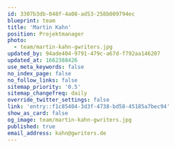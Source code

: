 ```yaml
---
id: 3307b3db-048f-4a08-ad53-258b009794ec
blueprint: team
title: 'Martin Kahn'
position: Projektmanager
photo:
  - team/martin-kahn-gwriters.jpg
updated_by: 94ade404-9791-479c-a67d-f792aa146207
updated_at: 1662388426
use_meta_keywords: false
no_index_page: false
no_follow_links: false
sitemap_priority: '0.5'
sitemap_changefreq: daily
override_twitter_settings: false
link: 'entry::f1c85404-3d3f-4738-bd58-45185a7bec94'
show_as_card: false
og_image: team/martin-kahn-gwriters.jpg
published: true
email_address: kahn@gwriters.de
---
```

